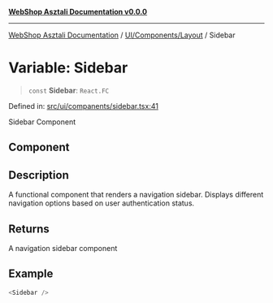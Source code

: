 [**WebShop Asztali Documentation v0.0.0**](../../../../README.md)

***

[WebShop Asztali Documentation](../../../../modules.md) / [UI/Components/Layout](../README-2.md) / Sidebar

# Variable: Sidebar

> `const` **Sidebar**: `React.FC`

Defined in: [src/ui/companents/sidebar.tsx:41](https://github.com/yourusername/webshop_asztali/blob/db527a672c3f1c86910ae6dbab32f3919e7d7093/src/ui/companents/sidebar.tsx#L41)

Sidebar Component

## Component

## Description

A functional component that renders a navigation sidebar.
Displays different navigation options based on user authentication status.

## Returns

A navigation sidebar component

## Example

```ts
<Sidebar />
```
